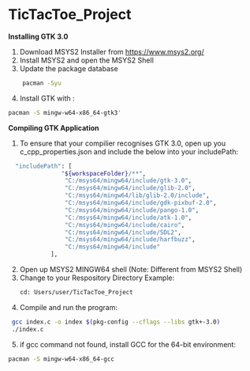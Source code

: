 # TicTacToe_Project
**Installing GTK 3.0**
1. Download MSYS2 Installer from https://www.msys2.org/
2. Install MSYS2 and open the MSYS2 Shell
3. Update the package database
```bash
    pacman -Syu
```
4. Install GTK with :
```bash 
pacman -S mingw-w64-x86_64-gtk3'
```

**Compiling GTK Application**
1. To ensure that your compilier recognises GTK 3.0, open up you c_cpp_properties.json and include the below into your includePath:
```bash
  "includePath": [
               "${workspaceFolder}/**",
                "C:/msys64/mingw64/include/gtk-3.0",
                "C:/msys64/mingw64/include/glib-2.0",
                "C:/msys64/mingw64/lib/glib-2.0/include",
                "C:/msys64/mingw64/include/gdk-pixbuf-2.0",
                "C:/msys64/mingw64/include/pango-1.0",
                "C:/msys64/mingw64/include/atk-1.0",
                "C:/msys64/mingw64/include/cairo",
                "C:/msys64/mingw64/include/SDL2",
                "C:/msys64/mingw64/include/harfbuzz",
                "C:/msys64/mingw64/include"
            ],

```

2. Open up MSYS2 MINGW64 shell (Note: Different from MSYS2 Shell)
3. Change to your Respository Directory 
   Example:
   ```bash
   cd: Users/user/TicTacToe_Project
   ```
4. Compile and run the program:
```bash
 gcc index.c -o index $(pkg-config --cflags --libs gtk+-3.0)
 ./index.c
```
5. if gcc command not found, install GCC for the 64-bit environment:
```bash
pacman -S mingw-w64-x86_64-gcc
```
